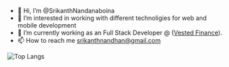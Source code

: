 - 👋 Hi, I’m @SrikanthNandanaboina
- 👀 I’m interested in working with different technoligies for web and mobile development
- 🌱 I’m currently working as an Full Stack Developer @ ([Vested Finance](https://vestedfinance.com/)).
- 📫 How to reach me srikanthnandhan@gmail.com


![Top Langs](https://github-readme-stats.vercel.app/api/top-langs/?username=SrikanthNandanaboina&hide_progress=true)
